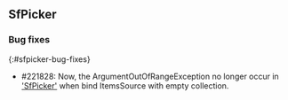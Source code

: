 ## SfPicker

### Bug fixes
{:#sfpicker-bug-fixes}


* \#221828: Now, the ArgumentOutOfRangeException no longer occur in ['SfPicker'](https://help.syncfusion.com/xamarin/sfpicker/overview) when bind ItemsSource with empty collection.